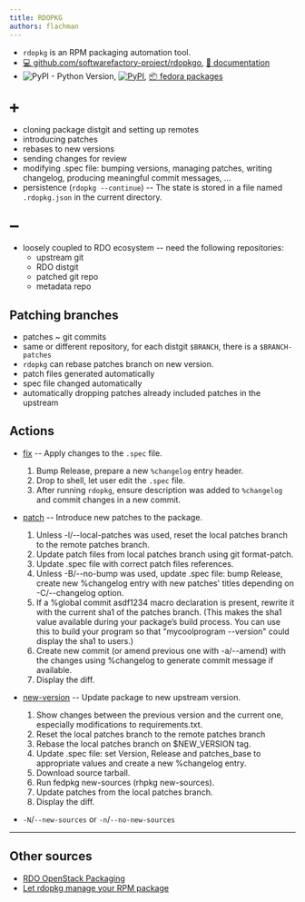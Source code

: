 ```yaml
---
title: RDOPKG
authors: flachman
---
```


- `rdopkg` is an RPM packaging automation tool.
- [ :computer: github.com/softwarefactory-project/rdopkgo](https://github.com/softwarefactory-project/rdopkg), [ :scroll: documentation](https://github.com/softwarefactory-project/rdopkg/blob/master/doc/rdopkg.1.adoc)
- ![PyPI - Python Version](https://img.shields.io/pypi/pyversions/rdopkg.svg), [![PyPI](https://img.shields.io/pypi/v/rdopkg.svg)](https://pypi.org/project/rdopkg/), [ :package: fedora packages](https://src.fedoraproject.org/rpms/rdopkg)

## :heavy_plus_sign:

- cloning package distgit and setting up remotes
- introducing patches
- rebases to new versions
- sending changes for review
- modifying .spec file: bumping versions, managing patches, writing changelog, producing meaningful commit messages, …
- persistence (`rdopkg --continue`) -- The state is stored in a file named `.rdopkg.json` in the current directory.

## :heavy_minus_sign:

- loosely coupled to RDO ecosystem -- need the following repositories:
  - upstream git
  - RDO distgit
  - patched git repo
  - metadata repo

## Patching branches

- patches ~ git commits
- same or different repository, for each distgit `$BRANCH`, there is a `$BRANCH-patches`
- `rdopkg` can rebase patches branch on new version.
- patch files generated automatically
- spec file changed automatically
- automatically dropping patches already included patches in the upstream

## Actions

- [fix](https://github.com/softwarefactory-project/rdopkg/blob/master/doc/rdopkg.1.adoc#action-fix) -- Apply changes to the `.spec` file.
  1. Bump Release, prepare a new `%changelog` entry header.
  2. Drop to shell, let user edit the `.spec` file.
  3. After running `rdopkg`, ensure description was added to `%changelog` and commit changes in a new commit.

- [patch](https://github.com/softwarefactory-project/rdopkg/blob/master/doc/rdopkg.1.adoc#action-patch) -- Introduce new patches to the package.
  1. Unless -l/--local-patches was used, reset the local patches branch to the remote patches branch.
  2. Update patch files from local patches branch using git format-patch.
  3. Update .spec file with correct patch files references.
  4. Unless -B/--no-bump was used, update .spec file: bump Release, create new %changelog entry with new patches' titles depending on -C/--changelog option.
  5. If a %global commit asdf1234 macro declaration is present, rewrite it with the current sha1 of the patches branch. (This makes the sha1 value available during your package’s build process. You can use this to build your program so that "mycoolprogram --version" could display the sha1 to users.)
  6. Create new commit (or amend previous one with -a/--amend) with the changes using %changelog to generate commit message if available.
  7. Display the diff.

- [new-version](https://github.com/softwarefactory-project/rdopkg/blob/master/doc/rdopkg.1.adoc#action-new-version) -- Update package to new upstream version.
  1. Show changes between the previous version and the current one, especially modifications to requirements.txt.
  2. Reset the local patches branch to the remote patches branch
  3. Rebase the local patches branch on \$NEW_VERSION tag.
  4. Update .spec file: set Version, Release and patches_base to appropriate values and create a new %changelog entry.
  5. Download source tarball.
  6. Run fedpkg new-sources (rhpkg new-sources).
  7. Update patches from the local patches branch.
  8. Display the diff.

- `-N`/`--new-sources` or `-n`/`--no-new-sources`

---

## Other sources

- [RDO OpenStack Packaging](https://www.rdoproject.org/documentation/intro-packaging/)
- [Let rdopkg manage your RPM package](https://blogs.rdoproject.org/2017/03/let-rdopkg-manage-your-RPM-package/)
